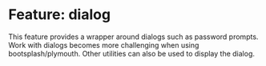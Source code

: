 # Feature: dialog

This feature provides a wrapper around dialogs such as password prompts. Work
with dialogs becomes more challenging when using bootsplash/plymouth. Other
utilities can also be used to display the dialog.
